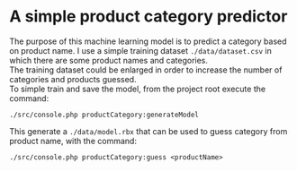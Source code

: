 A simple product category predictor
===================================

The purpose of this machine learning model is to predict a category based on product name.
I use a simple training dataset `./data/dataset.csv` in which there are some product names and categories.<br />
The  training dataset could be enlarged in order to increase the number of categories and products guessed.<br />
To simple train and save the model, from the project root execute the command:

`./src/console.php productCategory:generateModel`

This generate a `./data/model.rbx` that can be used to guess category from product name, with the command:

`./src/console.php productCategory:guess <productName>`
